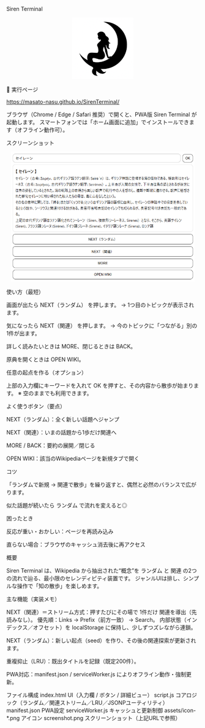 Siren Terminal
<p align="center"> <img src="assets/icon-512.png" width="160" alt="Siren Terminal icon" /> </p>
🔗 実行ページ

https://masato-nasu.github.io/SirenTerminal/

ブラウザ（Chrome / Edge / Safari 推奨）で開くと、PWA版 Siren Terminal が起動します。
スマートフォンでは「ホーム画面に追加」でインストールできます（オフライン動作可）。

スクリーンショット
<p align="center"> <img src="https://github.com/Masato-Nasu/SirenTerminal/blob/main/screenshot.png" alt="Siren Terminal Screenshot" width="480" /> </p>
使い方（最短）

画面が出たら NEXT（ランダム） を押します。
→ 1つ目のトピックが表示されます。

気になったら NEXT（関連） を押します。
→ 今のトピックに「つながる」別の1件が出ます。

詳しく読みたいときは MORE、閉じるときは BACK。

原典を開くときは OPEN WIKI。

任意の起点を作る（オプション）

上部の入力欄にキーワードを入れて OK を押すと、その内容から散歩が始まります。
※ 空のままでも利用できます。

よく使うボタン（要点）

NEXT（ランダム）：全く新しい話題へジャンプ

NEXT（関連）：いまの話題から1歩だけ関連へ

MORE / BACK：要約の展開／閉じる

OPEN WIKI：該当のWikipediaページを新規タブで開く

コツ

「ランダムで新規 → 関連で散歩」を繰り返すと、偶然と必然のバランスで広がります。

似た話題が続いたら ランダム で流れを変えると◎

困ったとき

反応が重い・おかしい：ページを再読み込み

直らない場合：ブラウザのキャッシュ消去後に再アクセス

概要

Siren Terminal は、Wikipedia から抽出された“概念”を ランダム と 関連 の2つの流れで辿る、最小限のセレンディピティ装置です。
ジャンルUIは排し、シンプルな操作で「知の散歩」を楽しめます。

主な機能（実装メモ）

NEXT（関連）＝ストリーム方式：押すたびにその場で 1件だけ 関連を導出（先読みなし）。
優先順：Links → Prefix（前方一致） → Search。
内部状態（インデックス／オフセット）を localStorage に保持し、少しずつズレながら連鎖。

NEXT（ランダム）：新しい起点（seed）を作り、その後の関連探索が更新されます。

重複抑止（LRU）：既出タイトルを記録（既定200件）。

PWA対応：manifest.json / serviceWorker.js によりオフライン動作・強制更新。

ファイル構成
index.html           UI（入力欄 / ボタン / 詳細ビュー）
script.js            コアロジック（ランダム／関連ストリーム／LRU／JSONPユーティリティ）
manifest.json        PWA設定
serviceWorker.js     キャッシュと更新制御
assets/icon-*.png    アイコン
screenshot.png       スクリーンショット（上記URLで参照）

